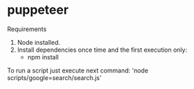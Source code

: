 # puppeteer

Requirements
1. Node installed.
2. Install dependencies once time and the first execution only:
    - npm install

To run a script just execute next command:
    'node scripts/google=search/search.js'
